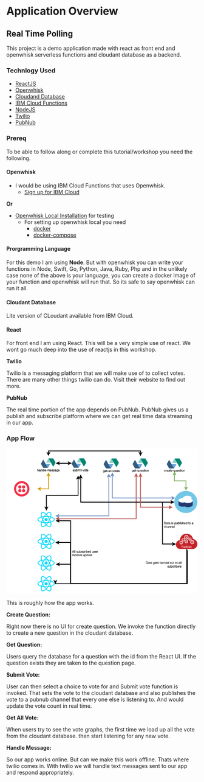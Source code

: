 # Application Overview

## Real Time Polling

This project is a demo application made with react as front end and openwhisk serverless functions and cloudant database as a backend.

### Technlogy Used

* [ReactJS](https://reactjs.org/)
* [Openwhisk](https://openwhisk.apache.org/)
* [Cloudand Database](https://www.ibm.com/cloud/cloudant)
* [IBM Cloud Functions](https://console.bluemix.net/openwhisk/)
* [NodeJS](https://nodejs.org/en/)
* [Twilio](https://www.twilio.com/)
* [PubNub](https://www.pubnub.com/)

### Prereq

To be able to follow along or complete this tutorial/workshop you need the following.

#### Openwhisk

* I would be using IBM Cloud Functions that uses Openwhisk.
  * [Sign up for IBM Cloud](https://ibm.biz/BdYan6) 

**Or**

* [Openwhisk Local Installation](https://openwhisk.apache.org/documentation.html#openwhisk_deployment) for testing
  * For setting up openwhisk local you need
    * [docker](https://docs.docker.com/docker-for-mac/)
    * [docker-compose](https://docs.docker.com/docker-for-mac/)

#### Prorgramming Language

For this demo I am using **Node**. But with openwhisk you can write your functions in Node, Swift, Go, Python, Java, Ruby, Php and in the unlikely case none of the above is your language, you can create a docker image of your function and openwhisk will run that. So its safe to say openwhisk can run it all.

#### Cloudant Database

Lite version of CLoudant available from IBM Cloud.

#### React

For front end I am using React. This will be a very simple use of react. We wont go much deep into the use of reactjs in this workshop.

**Twilio**

Twilio is a messaging platform that we will make use of to collect votes. There are many other things twilio can do. Visit their website to find out more.

**PubNub**

The real time portion of the app depends on PubNub. PubNub gives us a publish and subscribe platform where we can get real time data streaming in our app.

### App Flow

![](.gitbook/assets/flow%20%281%29.png)

This is roughly how the app works.

**Create Question:**

Right now there is no UI for create question. We invoke the function directly to create a new question in the cloudant database.

**Get Question:**

Users query the database for a question with the id from the React UI. If the question exists they are taken to the question page. 

**Submit Vote:**

User can then select a choice to vote for and Submit vote function is invoked. That sets the vote to the cloudant database and also publishes the vote to a pubnub channel that every one else is listening to. And would update the vote count in real time. 

**Get All Vote:**

When users try to see the vote graphs, the first time we load up all the vote from the cloudant database. then start listening for any new vote.

**Handle Message:**

So our app works online. But can we make this work offline. Thats where twilio comes in. With twilio we will handle text messages sent to our app and respond appropriately.





